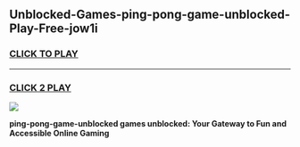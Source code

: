 
## Unblocked-Games-ping-pong-game-unblocked-Play-Free-jow1i
<h3>
<a href="https://premium76.site?title=ping-pong-game-unblocked&ref=21A">CLICK TO PLAY</a></h3>
<hr>

<h3>
<a href="https://premium76.site?title=ping-pong-game-unblocked&ref=21A">CLICK 2 PLAY</a>
  
</h3>

<a href="https://premium76.site?title=ping-pong-game-unblocked&ref=21A"><img src="https://clearcache.store/games.png"></a>


**ping-pong-game-unblocked games unblocked: Your Gateway to Fun and Accessible Online Gaming**
